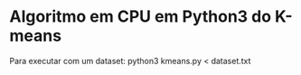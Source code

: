 # Algoritmo em CPU em Python3 do K-means

Para executar com um dataset: python3 kmeans.py < dataset.txt 
